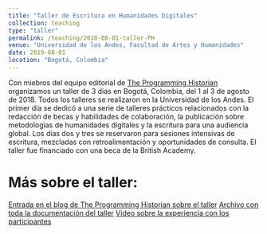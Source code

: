 ```yaml
---
title: "Taller de Escritura en Humanidades Digitales"
collection: teaching
type: "taller"
permalink: /teaching/2018-08-01-taller-PH
venue: "Universidad de los Andes, Facultad de Artes y Humanidades"
date: 2019-08-01
location: "Bogotá, Colombia"
---
```


Con miebros del equipo editorial de [The Programming Historian](www.programminghistoria.org) organizamos un taller de 3 días en Bogotá, Colombia, del 1 al 3 de agosto de 2018. Todos los talleres se realizaron en la Universidad de los Andes. El primer día se dedicó a una serie de talleres prácticos relacionados con la redacción de becas y habilidades de colaboración, la publicación sobre metodologías de humanidades digitales y la escritura para una audiencia global. Los días dos y tres se reservaron para sesiones intensivas de escritura, mezcladas con retroalimentación y oportunidades de consulta. El taller fue financiado con una beca de la British Academy.

Más sobre el taller:
======
[Entrada en el blog de The Programming Historian sobre el taller](https://programminghistorian.org/posts/bogota-workshop-report)
[Archivo con toda la documentación del taller](https://zenodo.org/record/1473414)
[Video sobre la experiencia con los participantes](https://www.youtube.com/watch?v=iO5aSCZgcKw&t=16s)
